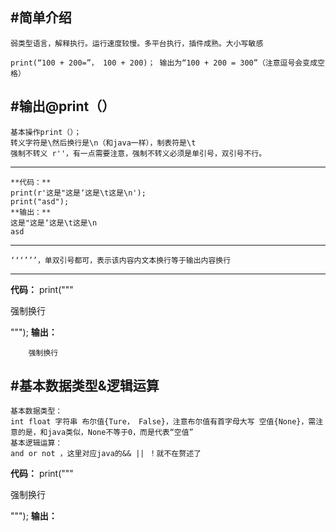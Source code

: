 #简单介绍<br> 
---------------------------------------------------------
    弱类型语言，解释执行。运行速度较慢。多平台执行，插件成熟。大小写敏感
    
    print(“100 + 200=”， 100 + 200)； 输出为“100 + 200 = 300”（注意逗号会变成空格）
    
#输出@print（）<br> 
---------------------------------------------------------
    基本操作print（）；
    转义字符是\然后换行是\n（和java一样），制表符是\t
    强制不转义 r''，有一点需要注意，强制不转义必须是单引号，双引号不行。
    
---------------------------------------------------------
```
**代码：**
print(r'这是"这是‘这是\t这是\n');
print("asd");
**输出：**
这是"这是‘这是\t这是\n
asd
```
---------------------------------------------------------
    ‘‘‘’’’，单双引号都可，表示该内容内文本换行等于输出内容换行
---------------------------------------------------------
**代码：**
print("""


强制换行


""");
**输出：**



        强制换行


#基本数据类型&逻辑运算<br>
---------------------------------------------------------
    基本数据类型：
    int float 字符串 布尔值{Ture， False}，注意布尔值有首字母大写 空值{None}，需注意的是，和java类似，None不等于0，而是代表“空值”
    基本逻辑运算：
    and or not ，这里对应java的&& || ！就不在赘述了
**代码：**
print("""


强制换行


""");
**输出：**
